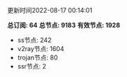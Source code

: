 更新时间2022-08-17 00:14:01

**总订阅: 64**
**总节点: 9183**
**有效节点: 1928**
- ss节点: 242
- v2ray节点: 1604
- trojan节点: 80
- ssr节点: 2
